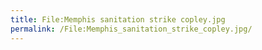 ```yaml
---
title: File:Memphis sanitation strike copley.jpg
permalink: /File:Memphis_sanitation_strike_copley.jpg/
---
```


